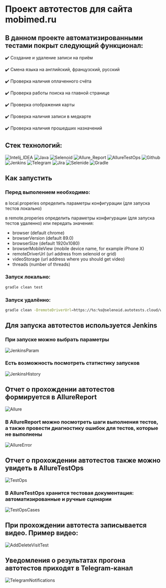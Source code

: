 # Проект автотестов для сайта mobimed.ru

## В данном проекте автоматизированными тестами покрыт следующий функционал:
:heavy_check_mark: Создание и удаление записи на приём

:heavy_check_mark: Смена языка на английский, французский, русский

:heavy_check_mark: Проверка наличия оплаченного счёта

:heavy_check_mark: Проверка работы поиска на главной странице

:heavy_check_mark: Проверка отображения карты

:heavy_check_mark: Проверка наличия записи в медкарте

:heavy_check_mark: Проверка наличия прошедших назначений

## Стек технологий:
![Intelij_IDEA](https://user-images.githubusercontent.com/17838471/146488140-9913750f-e6a0-4298-bf05-815cb16bca72.png)
![Java](https://user-images.githubusercontent.com/17838471/146488154-8c60ad32-5ecc-453a-9d64-b14a2e258ffb.png)
![Selenoid](https://user-images.githubusercontent.com/17838471/146488174-abb91292-9098-4a18-a7b0-bdb1d5e460e3.png)
![Allure_Report](https://user-images.githubusercontent.com/17838471/146488178-950401a9-0a8e-48bf-9cfc-ca7a894b2ffc.png)
![AllureTestOps](https://user-images.githubusercontent.com/17838471/146488180-71e90e75-7ae1-4254-b9f9-80a5cd8b8656.png)
![Github](https://user-images.githubusercontent.com/17838471/146488184-7543df19-2bb5-46ea-9493-004441224225.png)
![Jenkins](https://user-images.githubusercontent.com/17838471/146488189-02f0268f-379d-4406-a309-4cf249376beb.png)
![Telegram](https://user-images.githubusercontent.com/17838471/146488195-751c2641-11ca-4551-af9f-0877905629c7.png)
![Jira](https://user-images.githubusercontent.com/17838471/146488206-32acf0dc-e859-4e0f-8498-ac3b38094f1c.png)
![Selenide](https://user-images.githubusercontent.com/17838471/146488211-dfd6298d-6507-4d48-bbb5-2335d8696736.png)
![Gradle](https://user-images.githubusercontent.com/17838471/146488213-c8eb7bc2-0c06-4f1d-8554-ec6d7b625f2a.png)

## Как запустить

### Перед выполением необходимо:

в local.properies определить параметры конфигурации (для запуска тестов локально)

в remote.properies определить параметры конфигурации (для запуска тестов удаленно) или передать значения:

* browser (default chrome)
* browserVersion (default 89.0)
* browserSize (default 1920x1080)
* browserMobileView (mobile device name, for example iPhone X)
* remoteDriverUrl (url address from selenoid or grid)
* videoStorage (url address where you should get video)
* threads (number of threads)

### Запуск локально:
```bash
gradle clean test
```

### Запуск удалённо:
```bash
gradle clean -DremoteDriverUrl=https://%s:%s@selenoid.autotests.cloud/wd/hub/ -DvideoStorage=https://selenoid.autotests.cloud/video/ -Dthreads=1 test
```

## Для запуска автотестов используется Jenkins

### При запуске можно выбрать параметры
![JenkinsParam](https://user-images.githubusercontent.com/17838471/146490872-7e4283e7-8df4-46fc-8a1e-33b6843f77be.png)

### Есть возможность посмотреть статистику запусков
![JenkinsHistory](https://user-images.githubusercontent.com/17838471/146491309-f82a1f5f-3a43-470d-89c4-3137682f3130.png)


## Отчет о прохождении автотестов формируется в AllureReport
![Allure](https://user-images.githubusercontent.com/17838471/146491527-f033940a-1a27-4487-aee1-c4a0dd87ab72.png)

### В AllureReport можно посмотреть шаги выполнения тестов, а также провести диагностику ошибок для тестов, которые не выполнены
![AllureError](https://user-images.githubusercontent.com/17838471/146491847-f1a712be-2d2d-4b2c-a8be-09090b069ea7.png)


## Отчет о прохождении автотестов также можно увидеть в AllureTestOps
![TestOps](https://user-images.githubusercontent.com/17838471/146492277-2d6863a3-39ac-41f7-97ca-fc9cffb72246.png)

### В AllureTestOps хранится тестовая документация: автоматизированные и ручные сценарии
![TestOpsCases](https://user-images.githubusercontent.com/17838471/146493071-e9a5d8ab-9d56-4321-bccd-874a09697afe.png)


## При прохождении автотеста записывается видео. Пример видео:
![AddDeleteVisitTest](https://user-images.githubusercontent.com/17838471/146495596-d4cf4447-9f8d-48b9-820e-7ad7b72450d5.gif)


## Уведомления о результатах прогона автотестов приходят в Telegram-канал
![TelegramNotifications](https://user-images.githubusercontent.com/17838471/146496370-c31c57a5-8015-4c24-81fa-4bdef0198d37.png)











